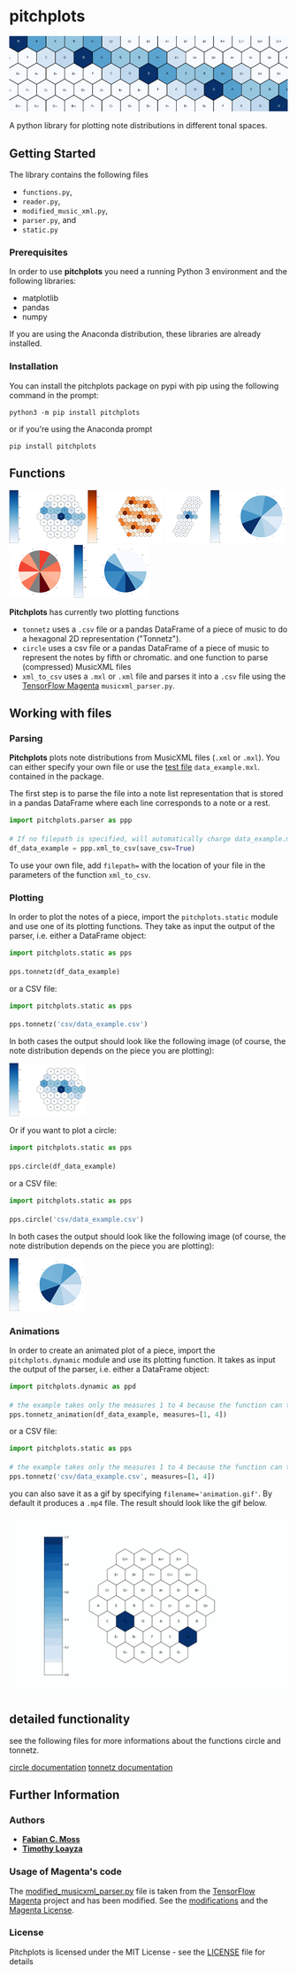 # pitchplots

![header](images/big_blue_hex_8_top.png)

A python library for plotting note distributions in different tonal spaces.

## Getting Started

The library contains the following files
* `functions.py`, 
* `reader.py`, 
* `modified_music_xml.py`, 
* `parser.py`, and 
* `static.py`

### Prerequisites

In order to use **pitchplots** you need a running Python 3 environment and the following libraries:
* matplotlib
* pandas
* numpy

If you are using the Anaconda distribution, these libraries are already installed.

### Installation

You can install the pitchplots package on pypi with pip using the following command in the prompt:

```
python3 -m pip install pitchplots
```

or if you're using the Anaconda prompt

```
pip install pitchplots
```
## Functions

![1](images/Tp1_def_hex.png)  ![2](images/Tp2_hex_orange_pc_5.png)  ![2](images/Tp3_hex_noduplicate.png)
![4](images/Tp4_def_pie.png)  ![5](images/Tp5_red_pie_nofifith.png)  ![6](images/Tp6_log_pie.png)

**Pitchplots** has currently two plotting functions
-   `tonnetz` uses a `.csv` file or a pandas DataFrame of a piece of music to do a hexagonal 2D representation ("Tonnetz").
-   `circle` uses a csv file or a pandas DataFrame of a piece of music to represent the notes by fifth or chromatic.
and one function to parse (compressed) MusicXML files
-   `xml_to_csv` uses a `.mxl` or `.xml` file and parses it into a `.csv` file using the [TensorFlow Magenta](https://github.com/tensorflow/magenta) `musicxml_parser.py`.

## Working with files

### Parsing

**Pitchplots** plots note distributions from MusicXML files (`.xml` or `.mxl`). You can either specify your own file or use the [test file](data_example.mxl) `data_example.mxl`. contained in the package.

The first step is to parse the file into a note list representation that is stored in a pandas DataFrame where each line corresponds to a note or a rest.

```python
import pitchplots.parser as ppp

# If no filepath is specified, will automatically charge data_example.mxl
df_data_example = ppp.xml_to_csv(save_csv=True)
```

To use your own file, add `filepath=` with the location of your file in the parameters of the function `xml_to_csv`.

### Plotting

In order to plot the notes of a piece, import the `pitchplots.static` module and use one of its plotting functions. They take as input the output of the parser, i.e. either a DataFrame object:

```python
import pitchplots.static as pps

pps.tonnetz(df_data_example)
```
 or a CSV file:
```python
import pitchplots.static as pps

pps.tonnetz('csv/data_example.csv')
```
In both cases the output should look like the following image (of course, the note distribution depends on the piece you are plotting):

![tonnetz_example](images/Tp1_def_hex.png)

Or if you want to plot a circle:

```python
import pitchplots.static as pps

pps.circle(df_data_example)
```
 or a CSV file:
```python
import pitchplots.static as pps

pps.circle('csv/data_example.csv')
```
In both cases the output should look like the following image (of course, the note distribution depends on the piece you are plotting):

![circle_example](images/Tp4_def_pie.png)

### Animations

In order to create an animated plot of a piece, import the `pitchplots.dynamic` module and use its plotting function. It takes as input the output of the parser, i.e. either a DataFrame object:

```python
import pitchplots.dynamic as ppd

# the example takes only the measures 1 to 4 because the function can take some time for a long video
pps.tonnetz_animation(df_data_example, measures=[1, 4])
```
 or a CSV file:
```python
import pitchplots.static as pps

# the example takes only the measures 1 to 4 because the function can take some time for a long video
pps.tonnetz('csv/data_example.csv', measures=[1, 4])
```

you can also save it as a gif by specifying `filename='animation.gif'`. By default it produces a `.mp4` file. The result should look like the gif below.

![tonnetz_animation](images/tonnetz.gif)

## detailed functionality

see the following files for more informations about the functions circle and tonnetz.

[circle documentation](circle_doc.ipynb)
[tonnetz documentation](tonnetz_doc.ipynb)

## Further Information
### Authors
* [**Fabian C. Moss**](https://github.com/fabianmoss)
* [**Timothy Loayza**](https://github.com/TimothyLoayza)

### Usage of Magenta's code

The [modified_musicxml_parser.py](modified_musicxml_parser.py) file is taken from the [TensorFlow Magenta](https://github.com/tensorflow/magenta) project and has been modified. See the [modifications](magenta/magenta_musicxml_code_modifications.md) and the [Magenta License](magenta/magenta_LICENSE.md).

### License

Pitchplots is licensed under the MIT License - see the [LICENSE](LICENSE.md) file for details
